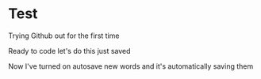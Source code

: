 # Test
Trying Github out for the first time 

Ready to code
let's do this
just saved

Now I've turned on autosave
new words and it's automatically saving them